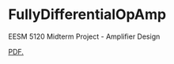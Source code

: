 # FullyDifferentialOpAmp
EESM 5120 Midterm Project - Amplifier Design

<a href="https://github.com/samlam723/FullyDifferentialOpAmp/blob/main/EESM5120_midterm_project_report.pdf" target="_blank">PDF.</a>
